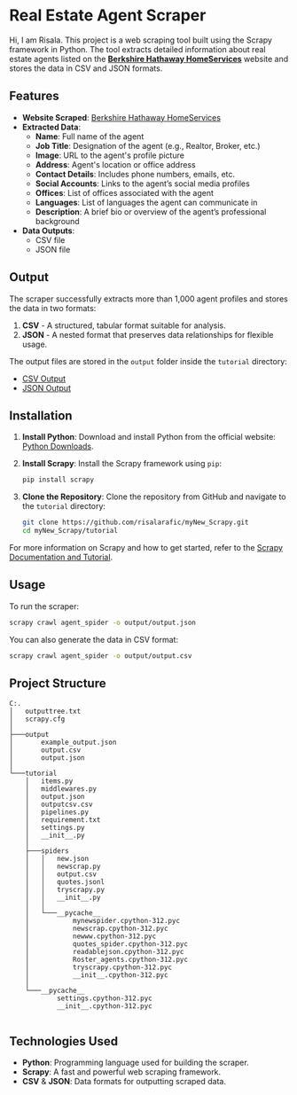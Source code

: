 
# Real Estate Agent Scraper

Hi, I am Risala. 
This project is a web scraping tool built using the Scrapy framework in Python. The tool extracts detailed information about real estate agents listed on the [**Berkshire Hathaway HomeServices**](https://www.bhhsamb.com/roster/Agents) website and stores the data in CSV and JSON formats.

## Features

- **Website Scraped**: [Berkshire Hathaway HomeServices](https://www.bhhsamb.com/roster/Agents)
- **Extracted Data**:
  - **Name**: Full name of the agent
  - **Job Title**: Designation of the agent (e.g., Realtor, Broker, etc.)
  - **Image**: URL to the agent's profile picture
  - **Address**: Agent's location or office address
  - **Contact Details**: Includes phone numbers, emails, etc.
  - **Social Accounts**: Links to the agent’s social media profiles
  - **Offices**: List of offices associated with the agent
  - **Languages**: List of languages the agent can communicate in
  - **Description**: A brief bio or overview of the agent’s professional background
- **Data Outputs**:
  - CSV file
  - JSON file

## Output

The scraper successfully extracts more than 1,000 agent profiles and stores the data in two formats:
1. **CSV** - A structured, tabular format suitable for analysis.
2. **JSON** - A nested format that preserves data relationships for flexible usage.

The output files are stored in the `output` folder inside the `tutorial` directory:

- [CSV Output](tutorial/output/output.csv)
- [JSON Output](tutorial/output/output.json)

## Installation

1. **Install Python**:
   Download and install Python from the official website: [Python Downloads](https://www.python.org/downloads/).

2. **Install Scrapy**:
   Install the Scrapy framework using `pip`:

    ```bash
    pip install scrapy
    ```

3. **Clone the Repository**:
   Clone the repository from GitHub and navigate to the `tutorial` directory:

    ```bash
    git clone https://github.com/risalarafic/myNew_Scrapy.git
    cd myNew_Scrapy/tutorial
    ```

For more information on Scrapy and how to get started, refer to the [Scrapy Documentation and Tutorial](https://docs.scrapy.org/en/latest/intro/tutorial.html).

## Usage

To run the scraper:

```bash
scrapy crawl agent_spider -o output/output.json
```

You can also generate the data in CSV format:

```bash
scrapy crawl agent_spider -o output/output.csv
```

## Project Structure

```
C:.
│   outputtree.txt
│   scrapy.cfg
│   
├───output
│       example_output.json
│       output.csv
│       output.json
│       
└───tutorial
    │   items.py
    │   middlewares.py
    │   output.json
    │   outputcsv.csv
    │   pipelines.py
    │   requirement.txt
    │   settings.py
    │   __init__.py
    │   
    ├───spiders
    │   │   new.json
    │   │   newscrap.py
    │   │   output.csv
    │   │   quotes.jsonl
    │   │   tryscrapy.py
    │   │   __init__.py
    │   │   
    │   └───__pycache__
    │           mynewspider.cpython-312.pyc
    │           newscrap.cpython-312.pyc
    │           newww.cpython-312.pyc
    │           quotes_spider.cpython-312.pyc
    │           readablejson.cpython-312.pyc
    │           Roster_agents.cpython-312.pyc
    │           tryscrapy.cpython-312.pyc
    │           __init__.cpython-312.pyc
    │           
    └───__pycache__
            settings.cpython-312.pyc
            __init__.cpython-312.pyc
            

```

## Technologies Used

- **Python**: Programming language used for building the scraper.
- **Scrapy**: A fast and powerful web scraping framework.
- **CSV** & **JSON**: Data formats for outputting scraped data.

